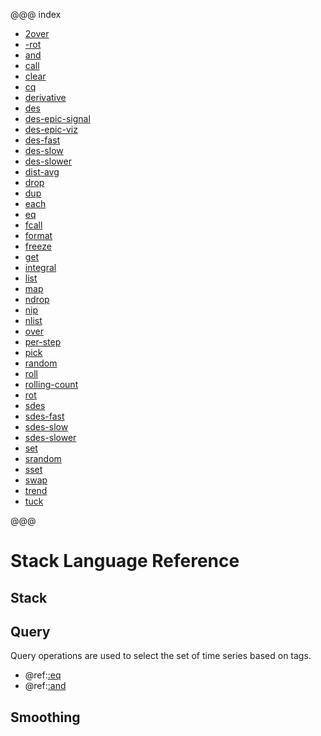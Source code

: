 @@@ index

* [2over](2over.md)
* [-rot](-rot.md)
* [and](and.md)
* [call](call.md)
* [clear](clear.md)
* [cq](cq.md)
* [derivative](derivative.md)
* [des](des.md)
* [des-epic-signal](des-epic-signal.md)
* [des-epic-viz](des-epic-viz.md)
* [des-fast](des-fast.md)
* [des-slow](des-slow.md)
* [des-slower](des-slower.md)
* [dist-avg](dist-avg.md)
* [drop](drop.md)
* [dup](dup.md)
* [each](each.md)
* [eq](eq.md)
* [fcall](fcall.md)
* [format](format.md)
* [freeze](freeze.md)
* [get](get.md)
* [integral](integral.md)
* [list](list.md)
* [map](map.md)
* [ndrop](ndrop.md)
* [nip](nip.md)
* [nlist](nlist.md)
* [over](over.md)
* [per-step](per-step.md)
* [pick](pick.md)
* [random](random.md)
* [roll](roll.md)
* [rolling-count](rolling-count.md)
* [rot](rot.md)
* [sdes](sdes.md)
* [sdes-fast](sdes-fast.md)
* [sdes-slow](sdes-slow.md)
* [sdes-slower](sdes-slower.md)
* [set](set.md)
* [srandom](srandom.md)
* [sset](sset.md)
* [swap](swap.md)
* [trend](trend.md)
* [tuck](tuck.md)

@@@

# Stack Language Reference

## Stack

## Query

Query operations are used to select the set of time series based on tags.

* @ref:[:eq](eq.md)
* @ref:[:and](and.md)

## Smoothing